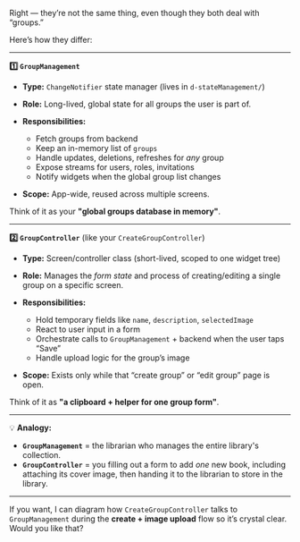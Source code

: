 Right — they’re not the same thing, even though they both deal with “groups.”

Here’s how they differ:

---

**1️⃣ `GroupManagement`**

* **Type:** `ChangeNotifier` state manager (lives in `d-stateManagement/`)
* **Role:** Long-lived, global state for all groups the user is part of.
* **Responsibilities:**

  * Fetch groups from backend
  * Keep an in-memory list of `groups`
  * Handle updates, deletions, refreshes for *any* group
  * Expose streams for users, roles, invitations
  * Notify widgets when the global group list changes
* **Scope:** App-wide, reused across multiple screens.

Think of it as your **"global groups database in memory"**.

---

**2️⃣ `GroupController`** (like your `CreateGroupController`)

* **Type:** Screen/controller class (short-lived, scoped to one widget tree)
* **Role:** Manages the *form state* and process of creating/editing a single group on a specific screen.
* **Responsibilities:**

  * Hold temporary fields like `name`, `description`, `selectedImage`
  * React to user input in a form
  * Orchestrate calls to `GroupManagement` + backend when the user taps “Save”
  * Handle upload logic for the group’s image
* **Scope:** Exists only while that “create group” or “edit group” page is open.

Think of it as **"a clipboard + helper for one group form"**.

---

💡 **Analogy:**

* **`GroupManagement`** = the librarian who manages the entire library's collection.
* **`GroupController`** = you filling out a form to add *one* new book, including attaching its cover image, then handing it to the librarian to store in the library.

---

If you want, I can diagram how `CreateGroupController` talks to `GroupManagement` during the **create + image upload** flow so it’s crystal clear. Would you like that?
